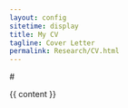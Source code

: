 ```yaml
---
layout: config
sitetime: display
title: My CV
tagline: Cover Letter
permalink: Research/CV.html
---
```


#<div> {{ content }} </div>
